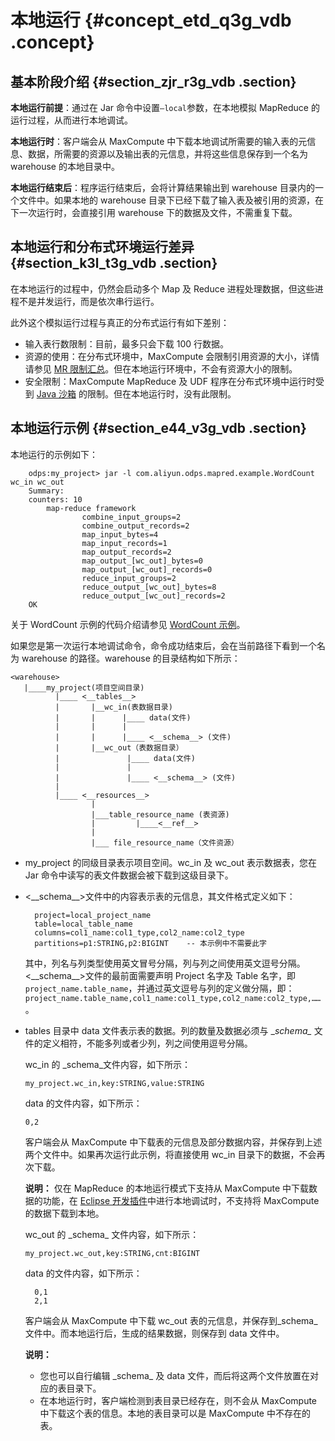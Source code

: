 # 本地运行 {#concept_etd_q3g_vdb .concept}

## 基本阶段介绍 {#section_zjr_r3g_vdb .section}

**本地运行前提**：通过在 Jar 命令中设置`–local`参数，在本地模拟 MapReduce 的运行过程，从而进行本地调试。

**本地运行时**：客户端会从 MaxCompute 中下载本地调试所需要的输入表的元信息、数据，所需要的资源以及输出表的元信息，并将这些信息保存到一个名为 warehouse 的本地目录中。

**本地运行结束后**：程序运行结束后，会将计算结果输出到 warehouse 目录内的一个文件中。如果本地的 warehouse 目录下已经下载了输入表及被引用的资源，在下一次运行时，会直接引用 warehouse 下的数据及文件，不需重复下载。

## 本地运行和分布式环境运行差异 {#section_k3l_t3g_vdb .section}

在本地运行的过程中，仍然会启动多个 Map 及 Reduce 进程处理数据，但这些进程不是并发运行，而是依次串行运行。

此外这个模拟运行过程与真正的分布式运行有如下差别：

-   输入表行数限制：目前，最多只会下载 100 行数据。
-   资源的使用：在分布式环境中，MaxCompute 会限制引用资源的大小，详情请参见 [MR 限制汇总](cn.zh-CN/用户指南/MapReduce/MR限制项汇总.md)。但在本地运行环境中，不会有资源大小的限制。
-   安全限制：MaxCompute MapReduce 及 UDF 程序在分布式环境中运行时受到 [Java 沙箱](cn.zh-CN/用户指南/MapReduce/Java沙箱.md) 的限制。但在本地运行时，没有此限制。

## 本地运行示例 {#section_e44_v3g_vdb .section}

本地运行的示例如下：

```
    odps:my_project> jar -l com.aliyun.odps.mapred.example.WordCount wc_in wc_out
    Summary:
    counters: 10
        map-reduce framework
                combine_input_groups=2
                combine_output_records=2
                map_input_bytes=4
                map_input_records=1
                map_output_records=2
                map_output_[wc_out]_bytes=0
                map_output_[wc_out]_records=0
                reduce_input_groups=2
                reduce_output_[wc_out]_bytes=8
                reduce_output_[wc_out]_records=2
    OK
```

关于 WordCount 示例的代码介绍请参见 [WordCount 示例](cn.zh-CN/用户指南/MapReduce/示例程序/WordCount示例.md)。

如果您是第一次运行本地调试命令，命令成功结束后，会在当前路径下看到一个名为 warehouse 的路径。warehouse 的目录结构如下所示：

```
<warehouse>
   |____my_project(项目空间目录)
          |____ <__tables__>
          |       |__wc_in(表数据目录)
          |       |      |____ data(文件)
          |       |      |
          |       |      |____ <__schema__> (文件)
          |       |__wc_out（表数据目录）
          |               |____ data(文件)
          |               |
          |               |____ <__schema__> (文件)
          |
          |____ <__resources__>
                  |
                  |___table_resource_name (表资源)
                  |         |____<__ref__>
                  |
                  |___ file_resource_name（文件资源）
```

-   my\_project 的同级目录表示项目空间。wc\_in 及 wc\_out 表示数据表，您在 Jar 命令中读写的表文件数据会被下载到这级目录下。
-   <\_\_schema\_\_\>文件中的内容表示表的元信息，其文件格式定义如下：

    ```
      project=local_project_name
      table=local_table_name
      columns=col1_name:col1_type,col2_name:col2_type
      partitions=p1:STRING,p2:BIGINT    -- 本示例中不需要此字
    ```

    其中，列名与列类型使用英文冒号分隔，列与列之间使用英文逗号分隔。<\_\_schema\_\_\>文件的最前面需要声明 Project 名字及 Table 名字，即`project_name.table_name`，并通过英文逗号与列的定义做分隔，即：`project_name.table_name,col1_name:col1_type,col2_name:col2_type,……`。

-   tables 目录中 data 文件表示表的数据。列的数量及数据必须与 \_*schema\_* 文件的定义相符，不能多列或者少列，列之间使用逗号分隔。

    wc\_in 的 \_schema\_文件内容，如下所示：

    ```
    my_project.wc_in,key:STRING,value:STRING
    ```

    data 的文件内容，如下所示：

    ```
    0,2
    ```

    客户端会从 MaxCompute 中下载表的元信息及部分数据内容，并保存到上述两个文件中。如果再次运行此示例，将直接使用 wc\_in 目录下的数据，不会再次下载。

    **说明：** 仅在 MapReduce 的本地运行模式下支持从 MaxCompute 中下载数据的功能，在 [Eclipse 开发插件](https://help.aliyun.com/document_detail/27981.html)中进行本地调试时，不支持将 MaxCompute 的数据下载到本地。

    wc\_out 的 \_schema\_ 文件内容，如下所示：

    ```
    my_project.wc_out,key:STRING,cnt:BIGINT
    ```

    data 的文件内容，如下所示：

    ```
      0,1
      2,1
    ```

    客户端会从 MaxCompute 中下载 wc\_out 表的元信息，并保存到\_schema\_文件中。而本地运行后，生成的结果数据，则保存到 data 文件中。

    **说明：** 

    -   您也可以自行编辑 \_schema\_ 及 data 文件，而后将这两个文件放置在对应的表目录下。
    -   在本地运行时，客户端检测到表目录已经存在，则不会从 MaxCompute 中下载这个表的信息。本地的表目录可以是 MaxCompute 中不存在的表。

